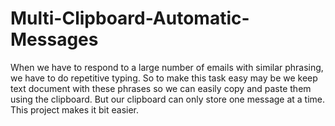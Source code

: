 # Multi-Clipboard-Automatic-Messages
When we have to respond to a large number of emails with similar phrasing, we have to do repetitive typing. 
So to make this task easy may be we keep text document with these phrases so we can easily copy and paste them using the clipboard. 
But our clipboard can only store one message at a time. This project makes it bit easier.
